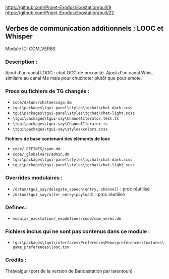 https://github.com/Projet-Exodus/Exostation/pull/9
https://github.com/Projet-Exodus/Exostation/pull/22

## Verbes de communication additionnels : LOOC et Whisper

Module ID: COM_VERBS

### Description :

Ajout d'un canal LOOC : chat OOC de proximité. Ajout d'un canal Whis, similaire au canal Me mais pour chuchoter plutôt que pour emote.

### Procs ou fichiers de TG changés :
- `code/datums/chatmessage.dm`
- `tgui\packages\tgui-panel\styles\tgchat\chat-dark.scss`
- `tgui\packages\tgui-panel\styles\tgchat\chat-light.scss`
- `\tgui\packages\tgui-say\ChannelIterator.test.ts`
- `\tgui\packages\tgui-say\ChannelIterator.ts`
- `\tgui\packages\tgui-say\styles\colors.scss`

**Fichiers de base contenant des éléments de looc**
- `code/_DEFINES/span.dm`
- `code/_globalvars/admin.dm`
- `tgui\packages\tgui-panel\styles\tgchat\chat-dark.scss`
- `tgui\packages\tgui-panel\styles\tgchat\chat-light.scss`

### Overrides modulaires :

- `/datum/tgui_say/delegate_speech(entry, channel)` : proc réutilisé
- `/datum/tgui_say/alter_entry(payload)` : proc réutilisé

### Defines :
- `modular_exostation/_exodefines/code/com_verbs.dm`

### Fichiers inclus qui ne sont pas contenus dans ce module :

- `tgui\packages\tgui\interfaces\PreferencesMenu\preferences\features\game_preferences\looc.tsx`

### Crédits :
Thràvalgur (port de la version de Bandastation par larentoun)

